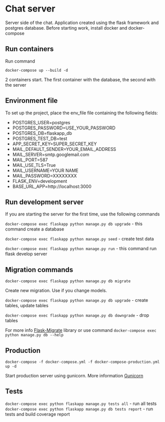 # Chat server
Server side of the chat. Application created using the flask framework and postgres database.
Before starting work, install docker and docker-compose
## Run containers
Run command 

```docker-compose up --build -d``` 

2 containers start. The first container with the database, the second with the server

## Environment file
To set up the project, place the env_file file containing the following fields:
* POSTGRES_USER=postgres
* POSTGRES_PASSWORD=USE_YOUR_PASSWORD
* POSTGRES_DB=flaskapp_db
* POSTGRES_TEST_DB=test
* APP_SECRET_KEY=SUPER_SECRET_KEY
* MAIL_DEFAULT_SENDER=YOUR_EMAIL_ADDRESS
* MAIL_SERVER=smtp.googlemail.com
* MAIL_PORT=587
* MAIL_USE_TLS=True
* MAIL_USERNAME=YOUR NAME
* MAIL_PASSWORD=XXXXXXXX
* FLASK_ENV=development
* BASE_URL_APP=http://localhost:3000

## Run development server

If you are starting the server for the first time, use the following commands

```docker-compose exec flaskapp python manage.py db upgrade``` - this command create a database

```docker-compose exec flaskapp python manage.py seed``` - create test data

```docker-compose exec flaskapp python manage.py run``` - this command run flask develop server

## Migration commands

```docker-compose exec flaskapp python manage.py db migrate```

Create new migration. Use if you change models.

```docker-compose exec flaskapp python manage.py db upgrade``` - create tables, update tables

```docker-compose exec flaskapp python manage.py db downgrade``` - drop tables

For more info [Flask-Migrate](https://flask-migrate.readthedocs.io/en/latest/) library 
or use command ```docker-compose exec python manage.py db --help```

## Production 

```docker-compose -f docker-compose.yml -f docker-compose-production.yml up -d```

Start production server using gunicorn. More information [Gunicorn](https://gunicorn.org/)

## Tests

```docker-compose exec python flaskapp manage.py tests all``` - run all tests
```docker-compose exec python flaskapp manage.py db tests report``` - run tests and build coverage report






